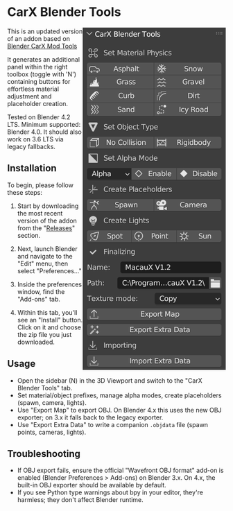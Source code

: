 # CarX Blender Tools
<img align="right" src="https://raw.githubusercontent.com/7xeh/CarX-Blender-Tools/main/Media/blender_L4OJoXsrM9.png">

This is an updated version of an addon based on [Blender CarX Mod Tools](https://github.com/Zi9/Blender-CarX-Mod-Tools)

It generates an additional panel within the right toolbox (toggle with 'N') containing buttons for effortless material adjustment and placeholder creation.

Tested on Blender 4.2 LTS. Minimum supported: Blender 4.0. It should also work on 3.6 LTS via legacy fallbacks.


## Installation

To begin, please follow these steps:

1. Start by downloading the most recent version of the addon from the "[Releases](https://github.com/7xeh/CarX-Blender-Tools/releases)" section.

2. Next, launch Blender and navigate to the "Edit" menu, then select "Preferences..."

3. Inside the preferences window, find the "Add-ons" tab.

4. Within this tab, you'll see an "Install" button. Click on it and choose the zip file you just downloaded.

## Usage

- Open the sidebar (N) in the 3D Viewport and switch to the "CarX Blender Tools" tab.
- Set material/object prefixes, manage alpha modes, create placeholders (spawn, camera, lights).
- Use "Export Map" to export OBJ. On Blender 4.x this uses the new OBJ exporter; on 3.x it falls back to the legacy exporter.
- Use "Export Extra Data" to write a companion `.objdata` file (spawn points, cameras, lights).

## Troubleshooting

- If OBJ export fails, ensure the official "Wavefront OBJ format" add-on is enabled (Blender Preferences > Add-ons) on Blender 3.x. On 4.x, the built-in OBJ exporter should be available by default.
- If you see Python type warnings about bpy in your editor, they're harmless; they don't affect Blender runtime.